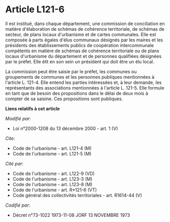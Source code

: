 # Article L121-6

Il est institué, dans chaque département, une commission de conciliation en matière d'élaboration de schémas de cohérence
territoriale, de schémas de secteur, de plans locaux d'urbanisme et de cartes communales. Elle est composée à parts égales
d'élus communaux désignés par les maires et les présidents des établissements publics de coopération intercommunale
compétents en matière de schémas de cohérence territoriale ou de plans locaux d'urbanisme du département et de personnes
qualifiées désignées par le préfet. Elle élit en son sein un président qui doit être un élu local.

La commission peut être saisie par le préfet, les communes ou groupements de communes et les personnes publiques mentionnées
à l'article L. 121-4. Elle entend les parties intéressées et, à leur demande, les représentants des associations mentionnées
à l'article L. 121-5. Elle formule en tant que de besoin des propositions dans le délai de deux mois à compter de sa saisine.
Ces propositions sont publiques.

**Liens relatifs à cet article**

_Modifié par_:

  - Loi n°2000-1208 du 13 décembre 2000 - art. 1 (V)

_Cite_:

  - Code de l'urbanisme - art. L121-4 (M)
  - Code de l'urbanisme - art. L121-5 (M)

_Cité par_:

  - Code de l'urbanisme - art. L122-9 (VD)
  - Code de l'urbanisme - art. L123-3 (M)
  - Code de l'urbanisme - art. L123-8 (M)
  - Code de l'urbanisme - art. R*121-6 (VT)
  - Code général des collectivités territoriales - art. R1614-44 (V)

_Codifié par_:

  - Décret n°73-1022 1973-11-08 JORF 13 NOVEMBRE 1973
